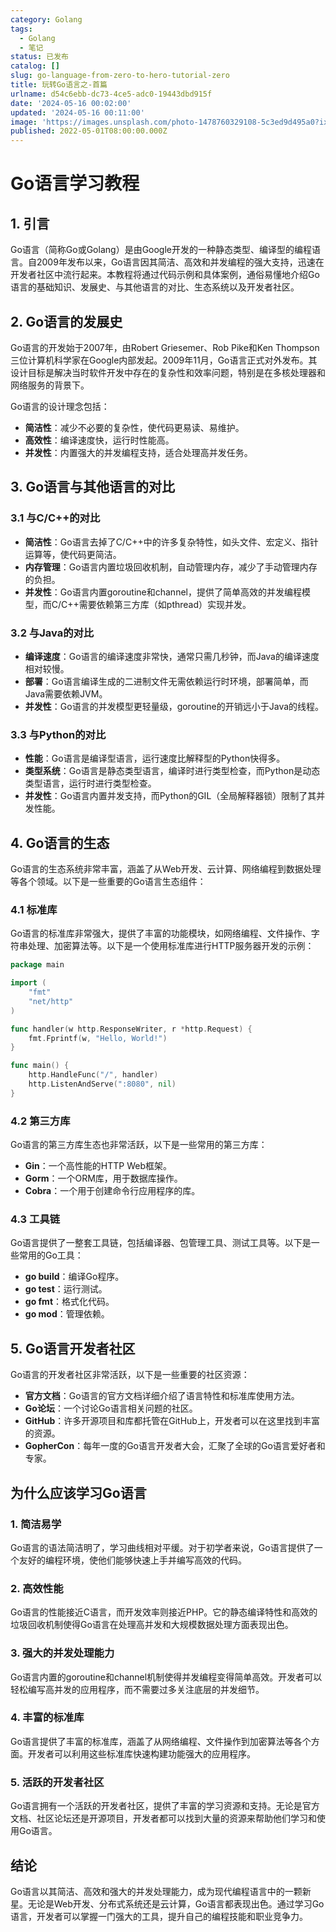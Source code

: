 ```yaml
---
category: Golang
tags:
  - Golang
  - 笔记
status: 已发布
catalog: []
slug: go-language-from-zero-to-hero-tutorial-zero
title: 玩转Go语言之-首篇
urlname: d54c6ebb-dc73-4ce5-adc0-19443dbd915f
date: '2024-05-16 00:02:00'
updated: '2024-05-16 00:11:00'
image: 'https://images.unsplash.com/photo-1478760329108-5c3ed9d495a0?ixlib=rb-4.0.3&q=85&fm=jpg&crop=entropy&cs=srgb'
published: 2022-05-01T08:00:00.000Z
---
```


# Go语言学习教程


## 1. 引言


Go语言（简称Go或Golang）是由Google开发的一种静态类型、编译型的编程语言。自2009年发布以来，Go语言因其简洁、高效和并发编程的强大支持，迅速在开发者社区中流行起来。本教程将通过代码示例和具体案例，通俗易懂地介绍Go语言的基础知识、发展史、与其他语言的对比、生态系统以及开发者社区。


## 2. Go语言的发展史


Go语言的开发始于2007年，由Robert Griesemer、Rob Pike和Ken Thompson三位计算机科学家在Google内部发起。2009年11月，Go语言正式对外发布。其设计目标是解决当时软件开发中存在的复杂性和效率问题，特别是在多核处理器和网络服务的背景下。


Go语言的设计理念包括：

- **简洁性**：减少不必要的复杂性，使代码更易读、易维护。
- **高效性**：编译速度快，运行时性能高。
- **并发性**：内置强大的并发编程支持，适合处理高并发任务。

## 3. Go语言与其他语言的对比


### 3.1 与C/C++的对比

- **简洁性**：Go语言去掉了C/C++中的许多复杂特性，如头文件、宏定义、指针运算等，使代码更简洁。
- **内存管理**：Go语言内置垃圾回收机制，自动管理内存，减少了手动管理内存的负担。
- **并发性**：Go语言内置goroutine和channel，提供了简单高效的并发编程模型，而C/C++需要依赖第三方库（如pthread）实现并发。

### 3.2 与Java的对比

- **编译速度**：Go语言的编译速度非常快，通常只需几秒钟，而Java的编译速度相对较慢。
- **部署**：Go语言编译生成的二进制文件无需依赖运行时环境，部署简单，而Java需要依赖JVM。
- **并发性**：Go语言的并发模型更轻量级，goroutine的开销远小于Java的线程。

### 3.3 与Python的对比

- **性能**：Go语言是编译型语言，运行速度比解释型的Python快得多。
- **类型系统**：Go语言是静态类型语言，编译时进行类型检查，而Python是动态类型语言，运行时进行类型检查。
- **并发性**：Go语言内置并发支持，而Python的GIL（全局解释器锁）限制了其并发性能。

## 4. Go语言的生态


Go语言的生态系统非常丰富，涵盖了从Web开发、云计算、网络编程到数据处理等各个领域。以下是一些重要的Go语言生态组件：


### 4.1 标准库


Go语言的标准库非常强大，提供了丰富的功能模块，如网络编程、文件操作、字符串处理、加密算法等。以下是一个使用标准库进行HTTP服务器开发的示例：


```go
package main

import (
	"fmt"
	"net/http"
)

func handler(w http.ResponseWriter, r *http.Request) {
	fmt.Fprintf(w, "Hello, World!")
}

func main() {
	http.HandleFunc("/", handler)
	http.ListenAndServe(":8080", nil)
}

```


### 4.2 第三方库


Go语言的第三方库生态也非常活跃，以下是一些常用的第三方库：

- **Gin**：一个高性能的HTTP Web框架。
- **Gorm**：一个ORM库，用于数据库操作。
- **Cobra**：一个用于创建命令行应用程序的库。

### 4.3 工具链


Go语言提供了一整套工具链，包括编译器、包管理工具、测试工具等。以下是一些常用的Go工具：

- **go build**：编译Go程序。
- **go test**：运行测试。
- **go fmt**：格式化代码。
- **go mod**：管理依赖。

## 5. Go语言开发者社区


Go语言的开发者社区非常活跃，以下是一些重要的社区资源：

- **官方文档**：Go语言的官方文档详细介绍了语言特性和标准库使用方法。
- **Go论坛**：一个讨论Go语言相关问题的社区。
- **GitHub**：许多开源项目和库都托管在GitHub上，开发者可以在这里找到丰富的资源。
- **GopherCon**：每年一度的Go语言开发者大会，汇聚了全球的Go语言爱好者和专家。

## 为什么应该学习Go语言


### 1. 简洁易学


Go语言的语法简洁明了，学习曲线相对平缓。对于初学者来说，Go语言提供了一个友好的编程环境，使他们能够快速上手并编写高效的代码。


### 2. 高效性能


Go语言的性能接近C语言，而开发效率则接近PHP。它的静态编译特性和高效的垃圾回收机制使得Go语言在处理高并发和大规模数据处理方面表现出色。


### 3. 强大的并发处理能力


Go语言内置的goroutine和channel机制使得并发编程变得简单高效。开发者可以轻松编写高并发的应用程序，而不需要过多关注底层的并发细节。


### 4. 丰富的标准库


Go语言提供了丰富的标准库，涵盖了从网络编程、文件操作到加密算法等各个方面。开发者可以利用这些标准库快速构建功能强大的应用程序。


### 5. 活跃的开发者社区


Go语言拥有一个活跃的开发者社区，提供了丰富的学习资源和支持。无论是官方文档、社区论坛还是开源项目，开发者都可以找到大量的资源来帮助他们学习和使用Go语言。


## 结论


Go语言以其简洁、高效和强大的并发处理能力，成为现代编程语言中的一颗新星。无论是Web开发、分布式系统还是云计算，Go语言都表现出色。通过学习Go语言，开发者可以掌握一门强大的工具，提升自己的编程技能和职业竞争力。

